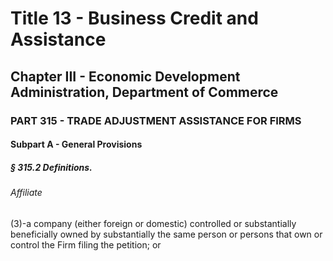 
# Title 13 - Business Credit and Assistance
## Chapter III - Economic Development Administration, Department of Commerce
### PART 315 - TRADE ADJUSTMENT ASSISTANCE FOR FIRMS
#### Subpart A - General Provisions
##### § 315.2 Definitions.
###### Affiliate

(3)-a company (either foreign or domestic) controlled or substantially beneficially owned by substantially the same person or persons that own or control the Firm filing the petition; or
